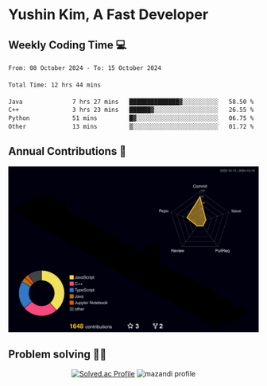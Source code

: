 # Yushin Kim, A Fast Developer

## Weekly Coding Time 💻

<!--START_SECTION:waka-->

```txt
From: 08 October 2024 - To: 15 October 2024

Total Time: 12 hrs 44 mins

Java              7 hrs 27 mins   ██████████████▓░░░░░░░░░░   58.50 %
C++               3 hrs 23 mins   ██████▓░░░░░░░░░░░░░░░░░░   26.55 %
Python            51 mins         █▓░░░░░░░░░░░░░░░░░░░░░░░   06.75 %
Other             13 mins         ▒░░░░░░░░░░░░░░░░░░░░░░░░   01.72 %
```

<!--END_SECTION:waka-->

## Annual Contributions 🏃

![](./profile-3d-contrib/profile-night-rainbow.svg)

## Problem solving 👨‍💻

<div align="center">

[![Solved.ac Profile](http://mazassumnida.wtf/api/v2/generate_badge?boj=kys010306)](https://solved.ac/kys010306)
![mazandi profile](http://mazandi.herokuapp.com/api?handle=kys010306&theme=dark)

</div>
